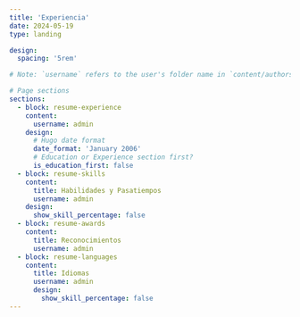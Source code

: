 ```yaml
---
title: 'Experiencia'
date: 2024-05-19
type: landing

design:
  spacing: '5rem'

# Note: `username` refers to the user's folder name in `content/authors/`

# Page sections
sections:
  - block: resume-experience
    content:
      username: admin
    design:
      # Hugo date format
      date_format: 'January 2006'
      # Education or Experience section first?
      is_education_first: false
  - block: resume-skills
    content:
      title: Habilidades y Pasatiempos
      username: admin
    design:
      show_skill_percentage: false
  - block: resume-awards
    content:
      title: Reconocimientos
      username: admin
  - block: resume-languages
    content:
      title: Idiomas
      username: admin
      design:
        show_skill_percentage: false
---
```

